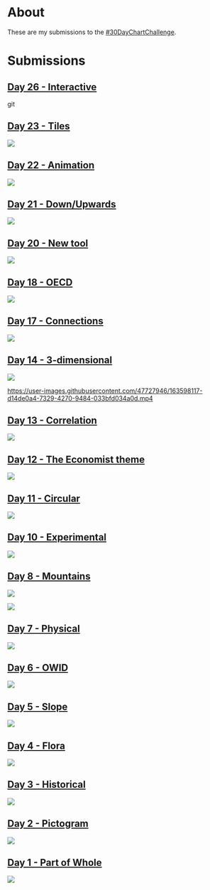 About
================

These are my submissions to the [#30DayChartChallenge](https://github.com/dominicroye/30DayChartChallenge_Edition2022).

Submissions
================

## [Day 26 - Interactive](R/day_26_interactive.R)
git 

## [Day 23 - Tiles](R/day_23_tiles.R)

![](plots/day_23_tiles.png)

## [Day 22 - Animation](R/day_22_animation.R)

![](plots/day_22_animation.gif)

## [Day 21 - Down/Upwards](R/day_21_updown.R)

![](plots/day_21_updown.png)

## [Day 20 - New tool](https://github.com/Pecners/tidytuesday/blob/master/2022/2022-04-19/final_plot.R)

![](plots/day_20_new_tool.png)

## [Day 18 - OECD](R/day_18_OECD.R)

![](plots/day_18_oecd.png)

## [Day 17 - Connections](R/day_17_connections.R)

![](plots/day_17_connections.png)

## [Day 14 - 3-dimensional](R/day_14_3d.R)

![](plots/day_14_3d.png)

https://user-images.githubusercontent.com/47727946/163598117-d14de0a4-7329-4270-9484-033bfd034a0d.mp4



## [Day 13 - Correlation](R/day_13_correlation.R)

![](plots/day_13_correlation.png)

## [Day 12 - The Economist theme](https://github.com/Pecners/tidytuesday/blob/master/2022/2022-04-12/final_plot.R)

![](plots/day_12_economist_theme.png)

## [Day 11 - Circular](R/day_11_circular.R)

![](plots/day_11_circular.png)

## [Day 10 - Experimental](R/day_10_experimental.R)

![](plots/day_10_experimental.png)

## [Day 8 - Mountains](R/day_8_mountains.R)

![](plots/day_8_mountains_big.png)

![](plots/day_8_mountains_small.png)

## [Day 7 - Physical](R/day_7_physical.R)

![](plots/day_7_physical.png)

## [Day 6 - OWID](R/day_6_owid.R)

![](plots/day_6_owid.png)

## [Day 5 - Slope](https://github.com/Pecners/tidytuesday/blob/master/2022/2022-04-05/final_plot.R)

![](plots/day_5_slope.png)

## [Day 4 - Flora](R/day_4_flora.R)

![](plots/day_4_flora.png)

## [Day 3 - Historical](R/day_3_historical.R)

![](plots/day_3_historical.png)

## [Day 2 - Pictogram](R/day_2_pictogram.R)

![](plots/day_2_pictogram.png)

## [Day 1 - Part of Whole](R/day_1_part_of_whole.R)

![](plots/day_1_part_of_whole.png)
